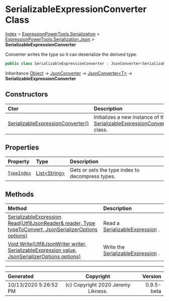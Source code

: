 ﻿# SerializableExpressionConverter Class

[Index](../index.md) > [ExpressionPowerTools.Serialization](ExpressionPowerTools.Serialization.a.md) > [ExpressionPowerTools.Serialization.Json](ExpressionPowerTools.Serialization.Json.n.md) > **SerializableExpressionConverter**

Converter writes the type so it can deserialize the derived type.

```csharp
public class SerializableExpressionConverter : JsonConverter<SerializableExpression>
```

Inheritance [Object](https://docs.microsoft.com/dotnet/api/system.object) → [JsonConverter](https://docs.microsoft.com/dotnet/api/system.text.json.serialization.jsonconverter) → [JsonConverter&lt;T>](https://docs.microsoft.com/dotnet/api/system.text.json.serialization.jsonconverter-1) → **SerializableExpressionConverter**

## Constructors

| Ctor | Description |
| :-- | :-- |
| [SerializableExpressionConverter()](ExpressionPowerTools.Serialization.Json.SerializableExpressionConverter.ctor.md#serializableexpressionconverter) | Initializes a new instance of the [SerializableExpressionConverter](ExpressionPowerTools.Serialization.Json.SerializableExpressionConverter.cs.md) class. |
## Properties

| Property | Type | Description |
| :-- | :-- | :-- |
| [`TypeIndex`](ExpressionPowerTools.Serialization.Json.SerializableExpressionConverter.TypeIndex.prop.md) | [List&lt;String>](https://docs.microsoft.com/dotnet/api/system.collections.generic.list-1) | Gets or sets the type index to decompress types. |

## Methods

| Method | Description |
| :-- | :-- |
| [SerializableExpression Read(Utf8JsonReader& reader, Type typeToConvert, JsonSerializerOptions options)](ExpressionPowerTools.Serialization.Json.SerializableExpressionConverter.Read.m.md) | Read a [SerializableExpression](ExpressionPowerTools.Serialization.Serializers.SerializableExpression.cs.md) . |
| [Void Write(Utf8JsonWriter writer, SerializableExpression value, JsonSerializerOptions options)](ExpressionPowerTools.Serialization.Json.SerializableExpressionConverter.Write.m.md) | Write the [SerializableExpression](ExpressionPowerTools.Serialization.Serializers.SerializableExpression.cs.md) . |

---

| Generated | Copyright | Version |
| :-- | :-: | --: |
| 10/13/2020 5:26:52 PM | (c) Copyright 2020 Jeremy Likness. | 0.9.5-beta |
